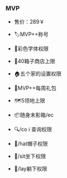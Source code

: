 ### MVP
- 售价：289￥

- 🏷️MVP++称号

- 🎨彩色字体权限

- 🏪40箱子商店上限

- 🏠️五个家的设置权限

- 🎁MVP++每周礼包

- 🗺️5领地上限

- 📦️随身末影箱/ec

- 🔍️/co i 查询权限

- 🧰/hat帽子权限

- 🧰/sit坐下权限

- 🧰/lay躺下权限